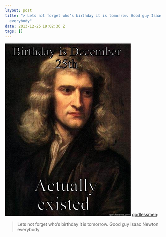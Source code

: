 ```yaml
---
layout: post
title: "> Lets not forget who’s birthday it is tomorrow. Good guy Isaac Newton
  everybody"
date: 2013-12-25 19:02:36 Z
tags: []
---
```

![](/media/2013/12/71124229627.jpg)
[godlessmen](http://godlessmen.tumblr.com/post/71124170261/lets-not-forget-whos-birthday-it-is-tomorrow):

> Lets not forget who’s birthday it is tomorrow. Good guy Isaac Newton everybody
